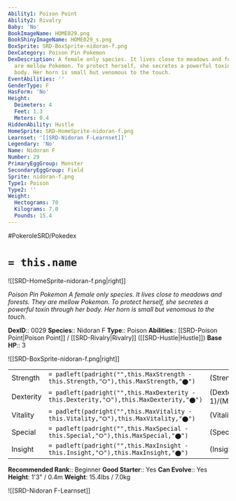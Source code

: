 ```yaml
---
Ability1: Poison Point
Ability2: Rivalry
Baby: 'No'
BookImageName: HOME029.png
BookShinyImageName: HOME029_s.png
BoxSprite: SRD-BoxSprite-nidoran-f.png
DexCategory: Poison Pin Pokemon
DexDescription: A female only species. It lives close to meadows and forests. They
  are mellow Pokemon. To protect herself, she secretes a powerful toxin through her
  body. Her horn is small but venomous to the touch.
EventAbilities: ''
GenderType: F
HasForm: 'No'
Height:
  Deimeters: 4
  Feet: 1.3
  Meters: 0.4
HiddenAbility: Hustle
HomeSprite: SRD-HomeSprite-nidoran-f.png
Learnset: '[[SRD-Nidoran F-Learnset]]'
Legendary: 'No'
Name: Nidoran F
Number: 29
PrimaryEggGroup: Monster
SecondaryEggGroup: Field
Sprite: nidoran-f.png
Type1: Poison
Type2: ''
Weight:
  Hectograms: 70
  Kilograms: 7.0
  Pounds: 15.4
---
```


#PokeroleSRD/Pokedex

# `= this.name`

![[SRD-HomeSprite-nidoran-f.png|right]]

*Poison Pin Pokemon*
*A female only species. It lives close to meadows and forests. They are mellow Pokemon. To protect herself, she secretes a powerful toxin through her body. Her horn is small but venomous to the touch.*

**DexID**:: 0029
**Species**:: Nidoran F
**Type**:: Poison
**Abilities**:: [[SRD-Poison Point|Poison Point]] / [[SRD-Rivalry|Rivalry]] ([[SRD-Hustle|Hustle]])
**Base HP**:: 3

![[SRD-BoxSprite-nidoran-f.png|right]]

|           |                                                                                        |                                          |
| --------- | -------------------------------------------------------------------------------------- | ---------------------------------------- |
| Strength  | `= padleft(padright("",this.MaxStrength - this.Strength,"⭘"),this.MaxStrength,"⬤")`    | (Strength::2)/(MaxStrength::4)   |
| Dexterity | `= padleft(padright("",this.MaxDexterity - this.Dexterity,"⭘"),this.MaxDexterity,"⬤")` | (Dexterity:: 1)/(MaxDexterity::3) |
| Vitality  | `= padleft(padright("",this.MaxVitality - this.Vitality,"⭘"),this.MaxVitality,"⬤")`    | (Vitality::2)/(MaxVitality::4)   |
| Special   | `= padleft(padright("",this.MaxSpecial - this.Special,"⭘"),this.MaxSpecial,"⬤")`       | (Special::1)/(MaxSpecial::3)     |
| Insight   | `= padleft(padright("",this.MaxInsight - this.Insight,"⭘"),this.MaxInsight,"⬤")`       | (Insight::1)/(MaxInsight::3)     |

**Recommended Rank**:: Beginner
**Good Starter**:: Yes
**Can Evolve**:: Yes
**Height**: 1'3" / 0.4m
**Weight**: 15.4lbs / 7.0kg

![[SRD-Nidoran F-Learnset]]